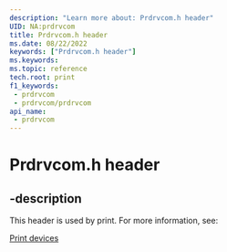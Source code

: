 ```yaml
---
description: "Learn more about: Prdrvcom.h header"
UID: NA:prdrvcom
title: Prdrvcom.h header
ms.date: 08/22/2022
keywords: ["Prdrvcom.h header"]
ms.keywords: 
ms.topic: reference
tech.root: print
f1_keywords:
 - prdrvcom
 - prdrvcom/prdrvcom
api_name:
 - prdrvcom
---
```


# Prdrvcom.h header

## -description

This header is used by print. For more information, see:

[Print devices](../_print/index.md)

